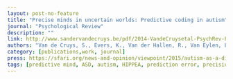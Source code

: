 ```yaml
---
layout: post-no-feature
title: "Precise minds in uncertain worlds: Predictive coding in autism"
journal: "Psychological Review"
description: ""
link: http://www.sandervandecruys.be/pdf/2014-VandeCruysetal-PsychRev-Precise_minds.pdf
authors: "Van de Cruys, S., Evers, K., Van der Hallen, R., Van Eylen, L., Boets, B., de-Wit, L., & Wagemans, J."
category: [publications,work, journal]
press: https://sfari.org/news-and-opinion/viewpoint/2015/autism-as-a-disorder-of-prediction-in-a-magical-world
tags: [predictive mind, ASD, autism, HIPPEA, prediction error, precision]
---
```

